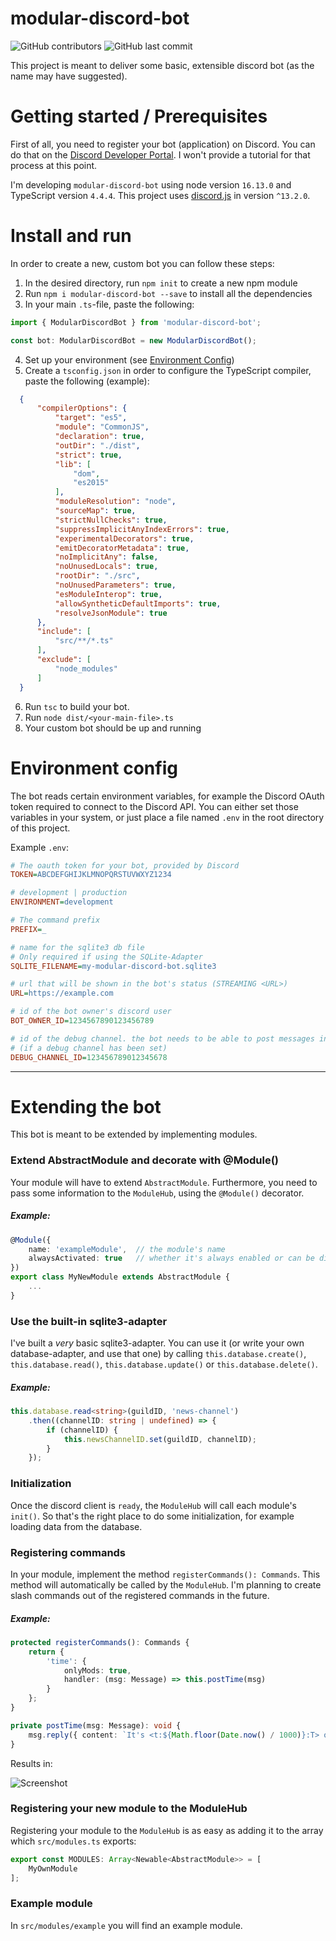 # modular-discord-bot

![GitHub contributors](https://img.shields.io/github/contributors/BenjaminKauer/modular-discord-bot?style=flat-square) ![GitHub last commit](https://img.shields.io/github/last-commit/BenjaminKauer/modular-discord-bot?style=flat-square)

This project is meant to deliver some basic, extensible discord bot (as the name may have suggested).

# Getting started / Prerequisites

First of all, you need to register your bot (application) on Discord. You can do that on the [Discord Developer Portal](https://discord.com/developers/applications). I won't provide a tutorial for that process at this point.

I'm developing `modular-discord-bot` using node version `16.13.0` and TypeScript version `4.4.4`.
This project uses [discord.js](https://discord.js.org/#/) in version `^13.2.0`.

# Install and run

In order to create a new, custom bot you can follow these steps:

  1. In the desired directory, run `npm init` to create a new npm module
  2. Run `npm i modular-discord-bot --save` to install all the dependencies
  3. In your main `.ts`-file, paste the following:

```typescript
import { ModularDiscordBot } from 'modular-discord-bot';

const bot: ModularDiscordBot = new ModularDiscordBot();
```
  4. Set up your environment (see [Environment Config](#-environment-config))
  5. Create a `tsconfig.json` in order to configure the TypeScript compiler, paste the following (example):
  ```json
    {
        "compilerOptions": {
            "target": "es5",
            "module": "CommonJS",
            "declaration": true,
            "outDir": "./dist",
            "strict": true,
            "lib": [
                "dom",
                "es2015"
            ],
            "moduleResolution": "node",
            "sourceMap": true,
            "strictNullChecks": true,
            "suppressImplicitAnyIndexErrors": true,
            "experimentalDecorators": true,
            "emitDecoratorMetadata": true,
            "noImplicitAny": false,
            "noUnusedLocals": true,
            "rootDir": "./src",
            "noUnusedParameters": true,
            "esModuleInterop": true,
            "allowSyntheticDefaultImports": true,
            "resolveJsonModule": true
        },
        "include": [
            "src/**/*.ts"
        ],
        "exclude": [
            "node_modules"
        ]
    }
  ```
  6. Run `tsc` to build your bot.
  7. Run `node dist/<your-main-file>.ts`
  8. Your custom bot should be up and running


# Environment config

The bot reads certain environment variables, for example the Discord OAuth token required to connect to the Discord API. You can either set those variables in your system, or just place a file named `.env` in the root directory of this project.

Example `.env`:

```ini
# The oauth token for your bot, provided by Discord
TOKEN=ABCDEFGHIJKLMNOPQRSTUVWXYZ1234

# development | production
ENVIRONMENT=development

# The command prefix
PREFIX=_

# name for the sqlite3 db file
# Only required if using the SQLite-Adapter
SQLITE_FILENAME=my-modular-discord-bot.sqlite3

# url that will be shown in the bot's status (STREAMING <URL>)
URL=https://example.com

# id of the bot owner's discord user
BOT_OWNER_ID=1234567890123456789

# id of the debug channel. the bot needs to be able to post messages into that channel
# (if a debug channel has been set)
DEBUG_CHANNEL_ID=123456789012345678
```

---

# Extending the bot

This bot is meant to be extended by implementing modules.

### Extend AbstractModule and decorate with @Module()

Your module will have to extend `AbstractModule`. Furthermore, you need to pass some information to the `ModuleHub`, using the `@Module()` decorator.

##### Example:

```typescript
@Module({
    name: 'exampleModule',  // the module's name
    alwaysActivated: true   // whether it's always enabled or can be disabled
})
export class MyNewModule extends AbstractModule {
    ...
}
```

### Use the built-in sqlite3-adapter

I've built a _very_ basic sqlite3-adapter. You can use it (or write your own database-adapter, and use that one) by calling `this.database.create()`, `this.database.read()`, `this.database.update()` or `this.database.delete()`.

##### Example:
```typescript
this.database.read<string>(guildID, 'news-channel')
    .then((channelID: string | undefined) => {
        if (channelID) {
            this.newsChannelID.set(guildID, channelID);
        }
    });

```

### Initialization

Once the discord client is `ready`, the `ModuleHub` will call each module's `init()`. So that's the right place to do some initialization, for example loading data from the database.



### Registering commands

In your module, implement the method `registerCommands(): Commands`. This method will automatically be called by the `ModuleHub`. I'm planning to create slash commands out of the registered commands in the future.

##### Example:
```typescript
protected registerCommands(): Commands {
    return {
        'time': {
            onlyMods: true,
            handler: (msg: Message) => this.postTime(msg)
        }
    };
}

private postTime(msg: Message): void {
    msg.reply({ content: `It's <t:${Math.floor(Date.now() / 1000)}:T> o'clock.` });
}

```

Results in:

![Screenshot](https://user-images.githubusercontent.com/5950968/140623471-1d6ee341-cc86-4889-b5ab-c016043097c7.png)


### Registering your new module to the ModuleHub

Registering your module to the `ModuleHub` is as easy as adding it to the array which `src/modules.ts` exports:

```typescript
export const MODULES: Array<Newable<AbstractModule>> = [
    MyOwnModule
];
```

### Example module

In `src/modules/example` you will find an example module.